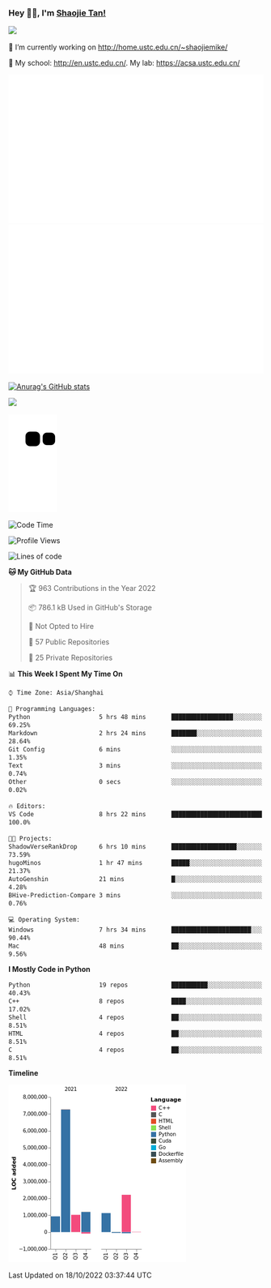 

<!--
**Kirrito-k423/Kirrito-k423** is a ✨ _special_ ✨ repository because its `README.md` (this file) appears on your GitHub profile.

Here are some ideas to get you started:

- 🔭 I’m currently working on ...
- 🌱 I’m currently learning ...
- 👯 I’m looking to collaborate on ...
- 🤔 I’m looking for help with ...
- 💬 Ask me about ...
- 📫 How to reach me: ...
- 😄 Pronouns: ...
- ⚡ Fun fact: ...
-->
### Hey 👋🏽, I'm [Shaojie Tan!](http://home.ustc.edu.cn/~shaojiemike/about)

![](https://visitor-badge.glitch.me/badge?page_id=Kirrito-k423.Kirrito-k423)

🔭 I’m currently working on http://home.ustc.edu.cn/~shaojiemike/

👯 My school: http://en.ustc.edu.cn/. My lab: https://acsa.ustc.edu.cn/

![](https://github.com/Kirrito-k423/github-stats/blob/master/generated/overview.svg)
![](https://github.com/Kirrito-k423/github-stats/blob/master/generated/languages.svg)

[![Anurag's GitHub stats](https://github-readme-stats.vercel.app/api?username=Kirrito-k423&theme=flag-india&show_icons=true&hide=stars,prs,issues,contribs)](https://github.com/anuraghazra/github-readme-stats)

![](https://github-profile-summary-cards.vercel.app/api/cards/profile-details?username=Kirrito-k423&theme=vue)

![snake gif](https://github.com/Kirrito-k423/Kirrito-k423/blob/output/github-contribution-grid-snake.svg)

<!--START_SECTION:waka-->
![Code Time](http://img.shields.io/badge/Code%20Time-530%20hrs%2038%20mins-blue)

![Profile Views](http://img.shields.io/badge/Profile%20Views-1-blue)

![Lines of code](https://img.shields.io/badge/From%20Hello%20World%20I%27ve%20Written-14%20Million%20lines%20of%20code-blue)

**🐱 My GitHub Data** 

> 🏆 963 Contributions in the Year 2022
 > 
> 📦 786.1 kB Used in GitHub's Storage 
 > 
> 🚫 Not Opted to Hire
 > 
> 📜 57 Public Repositories 
 > 
> 🔑 25 Private Repositories  
 > 
📊 **This Week I Spent My Time On** 

```text
⌚︎ Time Zone: Asia/Shanghai

💬 Programming Languages: 
Python                   5 hrs 48 mins       █████████████████░░░░░░░░   69.25% 
Markdown                 2 hrs 24 mins       ███████░░░░░░░░░░░░░░░░░░   28.64% 
Git Config               6 mins              ░░░░░░░░░░░░░░░░░░░░░░░░░   1.35% 
Text                     3 mins              ░░░░░░░░░░░░░░░░░░░░░░░░░   0.74% 
Other                    0 secs              ░░░░░░░░░░░░░░░░░░░░░░░░░   0.02%

🔥 Editors: 
VS Code                  8 hrs 22 mins       █████████████████████████   100.0%

🐱‍💻 Projects: 
ShadowVerseRankDrop      6 hrs 10 mins       ██████████████████░░░░░░░   73.59% 
hugoMinos                1 hr 47 mins        █████░░░░░░░░░░░░░░░░░░░░   21.37% 
AutoGenshin              21 mins             █░░░░░░░░░░░░░░░░░░░░░░░░   4.28% 
BHive-Prediction-Compare 3 mins              ░░░░░░░░░░░░░░░░░░░░░░░░░   0.76%

💻 Operating System: 
Windows                  7 hrs 34 mins       ██████████████████████░░░   90.44% 
Mac                      48 mins             ██░░░░░░░░░░░░░░░░░░░░░░░   9.56%

```

**I Mostly Code in Python** 

```text
Python                   19 repos            ██████████░░░░░░░░░░░░░░░   40.43% 
C++                      8 repos             ████░░░░░░░░░░░░░░░░░░░░░   17.02% 
Shell                    4 repos             ██░░░░░░░░░░░░░░░░░░░░░░░   8.51% 
HTML                     4 repos             ██░░░░░░░░░░░░░░░░░░░░░░░   8.51% 
C                        4 repos             ██░░░░░░░░░░░░░░░░░░░░░░░   8.51%

```


**Timeline**

![Chart not found](https://raw.githubusercontent.com/Kirrito-k423/Kirrito-k423/main/charts/bar_graph.png) 


 Last Updated on 18/10/2022 03:37:44 UTC
<!--END_SECTION:waka-->

